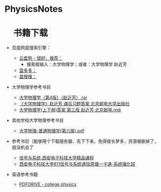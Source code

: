 # PhysicsNotes
# 　书籍下载
   * 百度网盘搜索引擎：<br>
      - [云盘狗 - 很好，推荐：](http://www.yunpangou.com)  
         + 搜索框输入：大学物理学；或者：大学物理学 赵近芳
      - [盘多多：](http://www.panduoduo.net)  
      - [盘搜搜：](http://www.pansoso.com)
   * 大学物理学参考书目  
      - [大学物理学（第4版）（赵近芳）.rar](http://www.yunpangou.com/114825547224165428)<br>
      - [《大学物理学》赵近芳 课后习题答案 北京邮电大学出版社](http://www.yunpangou.com/114582242542994093)<br>
      - [大学物理学(上下册)答案 第三版 赵近芳 北京邮电.mdi](http://www.yunpangou.com/113823596151615141)<br>
      
   * 其他学校大学物理参考书目  
      - [大学物理-普通物理学(第六版).pdf](http://www.yunpangou.com/114354654551804559)<br>
   * 参考书目（能够用个下载服务器，先下下来，免得夜长梦多，资源被删掉了，就没机会了<br>
      - [信号与系统.西安电子科技大学精品课程](http://www.yunpangou.com/114846504802613262)<br>
      - [西安电子科技大学811信号与系统通信原理一卡通-系统强化班](http://www.yunpangou.com/114993410212178857)
   * 英语参考书籍<br>
      - [PDFDRIVE - college physics](https://www.pdfdrive.com/college-physics-books.html)<br>
